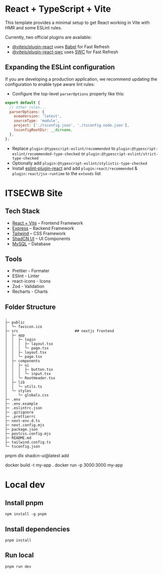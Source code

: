 # React + TypeScript + Vite

This template provides a minimal setup to get React working in Vite with HMR and some ESLint rules.

Currently, two official plugins are available:

- [@vitejs/plugin-react](https://github.com/vitejs/vite-plugin-react/blob/main/packages/plugin-react/README.md) uses [Babel](https://babeljs.io/) for Fast Refresh
- [@vitejs/plugin-react-swc](https://github.com/vitejs/vite-plugin-react-swc) uses [SWC](https://swc.rs/) for Fast Refresh

## Expanding the ESLint configuration

If you are developing a production application, we recommend updating the configuration to enable type aware lint rules:

- Configure the top-level `parserOptions` property like this:

```js
export default {
  // other rules...
  parserOptions: {
    ecmaVersion: 'latest',
    sourceType: 'module',
    project: ['./tsconfig.json', './tsconfig.node.json'],
    tsconfigRootDir: __dirname,
  },
};
```

- Replace `plugin:@typescript-eslint/recommended` to `plugin:@typescript-eslint/recommended-type-checked` or `plugin:@typescript-eslint/strict-type-checked`
- Optionally add `plugin:@typescript-eslint/stylistic-type-checked`
- Install [eslint-plugin-react](https://github.com/jsx-eslint/eslint-plugin-react) and add `plugin:react/recommended` & `plugin:react/jsx-runtime` to the `extends` list

# ITSECWB Site

## Tech Stack

- [React + Vite](https://vitejs.dev) – Frontend Framework
- [Express](https://expressjs.com) – Backend Framework
- [Tailwind](https://tailwindcss.com/) – CSS Framework
- [ShadCN UI](https://ui.shadcn.com/) – UI Components
- [MySQL](https://www.mysql.com) – Database

## Tools

- Prettier - Formater
- ESlint - Linter
- react-icons - Icons
- Zod - Validation
- Recharts - Charts

## Folder Structure

```
.
├─ public
│  └─ favicon.ico
├─ src                          ## nextjs frontend
│  ├─ app
│  │  ├─ login
│  │  │  ├─ layout.tsx
│  │  │  └─ page.tsx
│  │  ├─ layout.tsx
│  │  └─ page.tsx
│  ├─ components
│  │  ├─ ui
│  │  │  ├─ button.tsx
│  │  │  └─ input.tsx
│  │  └─ RootHeader.tsx
│  ├─ lib
│  │  └─ utils.ts
│  └─ styles
│     └─ globals.css
├─ .env
├─ .env.example
├─ .eslintrc.json
├─ .gitignore
├─ .prettierrc
├─ next-env.d.ts
├─ next.config.mjs
├─ package.json
├─ postcss.config.mjs
├─ README.md
├─ tailwind.config.ts
└─ tsconfig.json

```

pnpm dlx shadcn-ui@latest add

docker build -t my-app .
docker run -p 3000:3000 my-app

# Local dev

## Install pnpm

`npm install -g pnpm`

## Install dependencies

`pnpm install`

## Run local

`pnpm run dev`
